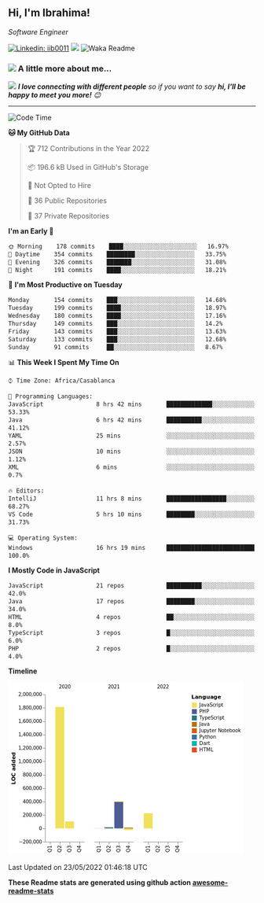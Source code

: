 <h2>Hi, I'm Ibrahima! </h2>
<p><em>Software Engineer 
</em></p>


[![Linkedin: iib0011](https://img.shields.io/badge/-iib0011-blue?style=flat-square&logo=Linkedin&logoColor=white&link=https://www.linkedin.com/in/iib0011/)](https://www.linkedin.com/in/iib0011/)
![](https://visitor-badge.glitch.me/badge?page_id=iib0011)
![Waka Readme](https://github.com/iib0011/iib0011/workflows/Waka%20Readme/badge.svg)


### <img src="https://media.giphy.com/media/VgCDAzcKvsR6OM0uWg/giphy.gif" width="50"> A little more about me...  


<img src="https://media.giphy.com/media/LnQjpWaON8nhr21vNW/giphy.gif" width="60"> <em><b>I love connecting with different people</b> so if you want to say <b>hi, I'll be happy to meet you more!</b> 😊</em>

---
<!--START_SECTION:waka-->
![Code Time](http://img.shields.io/badge/Code%20Time-0%20secs-blue)

**🐱 My GitHub Data** 

> 🏆 712 Contributions in the Year 2022
 > 
> 📦 196.6 kB Used in GitHub's Storage 
 > 
> 🚫 Not Opted to Hire
 > 
> 📜 36 Public Repositories 
 > 
> 🔑 37 Private Repositories  
 > 
**I'm an Early 🐤** 

```text
🌞 Morning    178 commits    ████░░░░░░░░░░░░░░░░░░░░░   16.97% 
🌆 Daytime    354 commits    ████████░░░░░░░░░░░░░░░░░   33.75% 
🌃 Evening    326 commits    ███████░░░░░░░░░░░░░░░░░░   31.08% 
🌙 Night      191 commits    ████░░░░░░░░░░░░░░░░░░░░░   18.21%

```
📅 **I'm Most Productive on Tuesday** 

```text
Monday       154 commits    ███░░░░░░░░░░░░░░░░░░░░░░   14.68% 
Tuesday      199 commits    ████░░░░░░░░░░░░░░░░░░░░░   18.97% 
Wednesday    180 commits    ████░░░░░░░░░░░░░░░░░░░░░   17.16% 
Thursday     149 commits    ███░░░░░░░░░░░░░░░░░░░░░░   14.2% 
Friday       143 commits    ███░░░░░░░░░░░░░░░░░░░░░░   13.63% 
Saturday     133 commits    ███░░░░░░░░░░░░░░░░░░░░░░   12.68% 
Sunday       91 commits     ██░░░░░░░░░░░░░░░░░░░░░░░   8.67%

```


📊 **This Week I Spent My Time On** 

```text
⌚︎ Time Zone: Africa/Casablanca

💬 Programming Languages: 
JavaScript               8 hrs 42 mins       █████████████░░░░░░░░░░░░   53.33% 
Java                     6 hrs 42 mins       ██████████░░░░░░░░░░░░░░░   41.12% 
YAML                     25 mins             ░░░░░░░░░░░░░░░░░░░░░░░░░   2.57% 
JSON                     10 mins             ░░░░░░░░░░░░░░░░░░░░░░░░░   1.12% 
XML                      6 mins              ░░░░░░░░░░░░░░░░░░░░░░░░░   0.7%

🔥 Editors: 
IntelliJ                 11 hrs 8 mins       █████████████████░░░░░░░░   68.27% 
VS Code                  5 hrs 10 mins       ████████░░░░░░░░░░░░░░░░░   31.73%

💻 Operating System: 
Windows                  16 hrs 19 mins      █████████████████████████   100.0%

```

**I Mostly Code in JavaScript** 

```text
JavaScript               21 repos            ██████████░░░░░░░░░░░░░░░   42.0% 
Java                     17 repos            ████████░░░░░░░░░░░░░░░░░   34.0% 
HTML                     4 repos             ██░░░░░░░░░░░░░░░░░░░░░░░   8.0% 
TypeScript               3 repos             █░░░░░░░░░░░░░░░░░░░░░░░░   6.0% 
PHP                      2 repos             █░░░░░░░░░░░░░░░░░░░░░░░░   4.0%

```


**Timeline**

![Chart not found](https://raw.githubusercontent.com/iib0011/iib0011/master/charts/bar_graph.png) 


 Last Updated on 23/05/2022 01:46:18 UTC
<!--END_SECTION:waka-->

**These Readme stats are generated using github action [awesome-readme-stats](https://github.com/iib0011/waka-readme-stats)**
